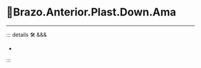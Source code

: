 # 🔷<beta>Brazo.Anterior.Plast.Down.Ama</beta>

---

<!-- =================================================== -->
<!-- =================================================== -->
<!-- =================================================== -->
<!-- =================================================== -->
<!-- =================================================== -->
::: details 🛠 <dev>&&&</dev>

-

:::
